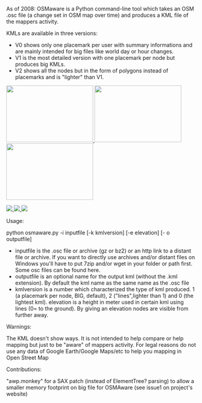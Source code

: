 As of 2008: OSMaware is a Python command-line tool  which takes an OSM .osc file (a change set in OSM map over time) and produces a KML file of the mappers activity.

KMLs are available in three versions: 
* V0 shows only one placemark per user with summary informations and are mainly intended for big files like world day or hour changes.
* V1 is the most detailed version with one placemark per node but produces big KMLs.
* V2 shows all the nodes but in the form of polygons instead of placemarks and is "lighter" than V1.

<a href="http://farm3.static.flickr.com/2291/2486256508_c2ca194763_m.jpg"><img  src="http://farm3.static.flickr.com/2291/2486256508_c2ca194763_m.jpg" width="230" height="150">  </a>
<a href="http://farm3.static.flickr.com/2253/2460169592_b9532d4cc8_m.jpg"><img src="http://farm3.static.flickr.com/2253/2460169592_b9532d4cc8_m.jpg" width="230" height="150">  </a>
<a href="http://farm4.static.flickr.com/3288/2493493984_77cd3ba75b_m.jpg"><img src="http://farm4.static.flickr.com/3288/2493493984_77cd3ba75b_m.jpg" width="230" height="150">  </a>

<a href="http://farm4.static.flickr.com/3082/2475990682_6f3398ff9e_m.jpg" width="210" ><img src="http://farm4.static.flickr.com/3082/2475990682_6f3398ff9e_m.jpg">  </a> <a href="http://farm3.static.flickr.com/2162/2475990354_73d978eeb9_m.jpg" width="210"><img src="http://farm3.static.flickr.com/2162/2475990354_73d978eeb9_m.jpg">  </a><a href="http://farm4.static.flickr.com/3074/2509007109_de174267ca_m.jpg" width="210"><img src="http://farm4.static.flickr.com/3074/2509007109_de174267ca_m.jpg">  </a>

Usage:

python osmaware.py -i inputfile [-k kmlversion] [-e elevation] [- o outputfile]

* inputfile is the .osc file or archive (gz or bz2) or an http link to a distant file or archive. If you want to directly use archives and/or distant files on Windows you'll have to put 7zip and/or wget in your folder or path first. Some osc files can be found here.
* outputfile is an optional name for the output kml (without the .kml extension). By default the kml name as the same name as the .osc file
* kmlversion is a number which characterized the type of kml produced. 1 (a placemark per node, BIG, default), 2 ("lines",lighter than 1) and 0 (the lightest kml).
elevation is a height in meter used in certain kml using lines (0= to the ground). By giving an elevation nodes are visible from further away.

Warnings:

The KML doesn't show ways. It is not intended to help compare or help mapping but just to be "aware" of mappers activity. For legal reasons do not use any data of Google Earth/Google Maps/etc to help you mapping in Open Street Map

Contributions:

"awp.monkey" for a SAX patch (instead of ElementTree? parsing) to allow a smaller memory footprint on big file for OSMAware (see  issue1  on project's website)






